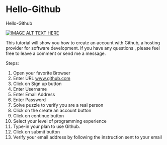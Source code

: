 # Hello-Github
Hello-Github

[![IMAGE ALT TEXT HERE](https://img.youtube.com/vi/0mvnpvi6FRM/0.jpg)](https://www.youtube.com/watch?v=0mvnpvi6FRM&list=PLLRyH8bhRzJSz7lzgCdFgX9xvys8Tdklg)

This tutorial will show you how to create an account with Github, a hosting provider for software development.  If you have any questions , please feel free to leave a comment or send me a message.

Steps:
1. Open your favorite Browser
2. Enter URL www.github.com
3. Click on Sign up button
4. Enter Username
5. Enter Email Address
6. Enter Password
7. Solve puzzle to verify you are a real person
8. Click on the create an account button
9. Click on continue button
10. Select your level of programming experience
11. Type-in your plan to use Github.
12. Click on submit button
13. Verify your email address by following the instruction sent to your email
